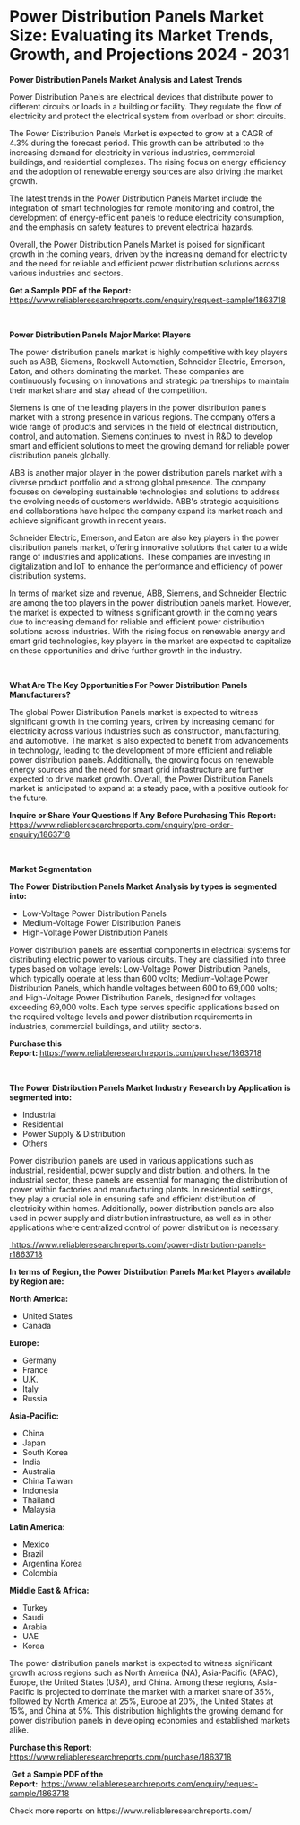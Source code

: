 <p><h1>Power Distribution Panels Market Size: Evaluating its Market Trends, Growth, and Projections 2024 - 2031</h1></p><p><strong>Power Distribution Panels Market Analysis and Latest Trends</strong></p>
<p><p>Power Distribution Panels are electrical devices that distribute power to different circuits or loads in a building or facility. They regulate the flow of electricity and protect the electrical system from overload or short circuits.</p><p>The Power Distribution Panels Market is expected to grow at a CAGR of 4.3% during the forecast period. This growth can be attributed to the increasing demand for electricity in various industries, commercial buildings, and residential complexes. The rising focus on energy efficiency and the adoption of renewable energy sources are also driving the market growth.</p><p>The latest trends in the Power Distribution Panels Market include the integration of smart technologies for remote monitoring and control, the development of energy-efficient panels to reduce electricity consumption, and the emphasis on safety features to prevent electrical hazards.</p><p>Overall, the Power Distribution Panels Market is poised for significant growth in the coming years, driven by the increasing demand for electricity and the need for reliable and efficient power distribution solutions across various industries and sectors.</p></p>
<p><strong>Get a Sample PDF of the Report:&nbsp;</strong> <a href="https://www.reliableresearchreports.com/enquiry/request-sample/1863718">https://www.reliableresearchreports.com/enquiry/request-sample/1863718</a></p>
<p>&nbsp;</p>
<p><strong>Power Distribution Panels Major Market Players</strong></p>
<p><p>The power distribution panels market is highly competitive with key players such as ABB, Siemens, Rockwell Automation, Schneider Electric, Emerson, Eaton, and others dominating the market. These companies are continuously focusing on innovations and strategic partnerships to maintain their market share and stay ahead of the competition.</p><p>Siemens is one of the leading players in the power distribution panels market with a strong presence in various regions. The company offers a wide range of products and services in the field of electrical distribution, control, and automation. Siemens continues to invest in R&D to develop smart and efficient solutions to meet the growing demand for reliable power distribution panels globally.</p><p>ABB is another major player in the power distribution panels market with a diverse product portfolio and a strong global presence. The company focuses on developing sustainable technologies and solutions to address the evolving needs of customers worldwide. ABB's strategic acquisitions and collaborations have helped the company expand its market reach and achieve significant growth in recent years.</p><p>Schneider Electric, Emerson, and Eaton are also key players in the power distribution panels market, offering innovative solutions that cater to a wide range of industries and applications. These companies are investing in digitalization and IoT to enhance the performance and efficiency of power distribution systems.</p><p>In terms of market size and revenue, ABB, Siemens, and Schneider Electric are among the top players in the power distribution panels market. However, the market is expected to witness significant growth in the coming years due to increasing demand for reliable and efficient power distribution solutions across industries. With the rising focus on renewable energy and smart grid technologies, key players in the market are expected to capitalize on these opportunities and drive further growth in the industry.</p></p>
<p>&nbsp;</p>
<p><strong>What Are The Key Opportunities For Power Distribution Panels Manufacturers?</strong></p>
<p><p>The global Power Distribution Panels market is expected to witness significant growth in the coming years, driven by increasing demand for electricity across various industries such as construction, manufacturing, and automotive. The market is also expected to benefit from advancements in technology, leading to the development of more efficient and reliable power distribution panels. Additionally, the growing focus on renewable energy sources and the need for smart grid infrastructure are further expected to drive market growth. Overall, the Power Distribution Panels market is anticipated to expand at a steady pace, with a positive outlook for the future.</p></p>
<p><strong>Inquire or Share Your Questions If Any Before Purchasing This Report:</strong> <a href="https://www.reliableresearchreports.com/enquiry/pre-order-enquiry/1863718">https://www.reliableresearchreports.com/enquiry/pre-order-enquiry/1863718</a></p>
<p>&nbsp;</p>
<p><strong>Market Segmentation</strong></p>
<p><strong>The Power Distribution Panels Market Analysis by types is segmented into:</strong></p>
<p><ul><li>Low-Voltage Power Distribution Panels</li><li>Medium-Voltage Power Distribution Panels</li><li>High-Voltage Power Distribution Panels</li></ul></p>
<p><p>Power distribution panels are essential components in electrical systems for distributing electric power to various circuits. They are classified into three types based on voltage levels: Low-Voltage Power Distribution Panels, which typically operate at less than 600 volts; Medium-Voltage Power Distribution Panels, which handle voltages between 600 to 69,000 volts; and High-Voltage Power Distribution Panels, designed for voltages exceeding 69,000 volts. Each type serves specific applications based on the required voltage levels and power distribution requirements in industries, commercial buildings, and utility sectors.</p></p>
<p><strong>Purchase this Report:&nbsp;</strong><a href="https://www.reliableresearchreports.com/purchase/1863718">https://www.reliableresearchreports.com/purchase/1863718</a></p>
<p>&nbsp;</p>
<p><strong>The Power Distribution Panels Market Industry Research by Application is segmented into:</strong></p>
<p><ul><li>Industrial</li><li>Residential</li><li>Power Supply & Distribution</li><li>Others</li></ul></p>
<p><p>Power distribution panels are used in various applications such as industrial, residential, power supply and distribution, and others. In the industrial sector, these panels are essential for managing the distribution of power within factories and manufacturing plants. In residential settings, they play a crucial role in ensuring safe and efficient distribution of electricity within homes. Additionally, power distribution panels are also used in power supply and distribution infrastructure, as well as in other applications where centralized control of power distribution is necessary.</p></p>
<p><a href="https://www.reliableresearchreports.com/power-distribution-panels-r1863718">&nbsp;https://www.reliableresearchreports.com/power-distribution-panels-r1863718</a></p>
<p><strong>In terms of Region, the Power Distribution Panels Market Players available by Region are:</strong></p>
<p>
    <p> <strong> North America: </strong>
        <ul>
            <li>United States</li>
            <li>Canada</li>
        </ul>
        </p> 
    <p> <strong> Europe: </strong>
        <ul>
            <li>Germany</li>
            <li>France</li>
            <li>U.K.</li>
            <li>Italy</li>
            <li>Russia</li>
        </ul>
        </p> 
    <p> <strong> Asia-Pacific: </strong>
        <ul>
            <li>China</li>
            <li>Japan</li>
            <li>South Korea</li>
            <li>India</li>
            <li>Australia</li>
            <li>China Taiwan</li>
            <li>Indonesia</li>
            <li>Thailand</li>
            <li>Malaysia</li>
        </ul>
        </p> 
    <p> <strong> Latin America: </strong>
        <ul>
            <li>Mexico</li>
            <li>Brazil</li>
            <li>Argentina Korea</li>
            <li>Colombia</li>
        </ul>
        </p> 
    <p> <strong> Middle East & Africa: </strong>
        <ul>
            <li>Turkey</li>
            <li>Saudi</li>
            <li>Arabia</li>
            <li>UAE</li>
            <li>Korea</li>
        </ul>
    </p>
    </p>
<p><p>The power distribution panels market is expected to witness significant growth across regions such as North America (NA), Asia-Pacific (APAC), Europe, the United States (USA), and China. Among these regions, Asia-Pacific is projected to dominate the market with a market share of 35%, followed by North America at 25%, Europe at 20%, the United States at 15%, and China at 5%. This distribution highlights the growing demand for power distribution panels in developing economies and established markets alike.</p></p>
<p><strong>Purchase this Report: </strong><a href="https://www.reliableresearchreports.com/purchase/1863718">https://www.reliableresearchreports.com/purchase/1863718</a></p>
<p>&nbsp;<strong>Get a Sample PDF of the Report:&nbsp;&nbsp;</strong><a href="https://www.reliableresearchreports.com/enquiry/request-sample/1863718">https://www.reliableresearchreports.com/enquiry/request-sample/1863718</a></p>
<p><strong></strong></p>
<p>Check more reports on https://www.reliableresearchreports.com/</p>